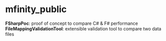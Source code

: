 # mfinity_public
<b>FSharpPoc</b>: proof of concept to compare C# & F# performance<br /> 
<b>FileMappingValidationTool</b>: extensible validation tool to compare two data files<br />